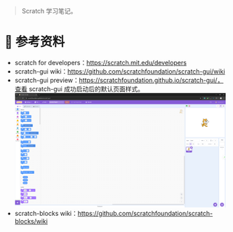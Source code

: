 > Scratch 学习笔记。

# 🔗 参考资料

- scratch for developers：https://scratch.mit.edu/developers
- scratch-gui wiki：https://github.com/scratchfoundation/scratch-gui/wiki
- scratch-gui preview：https://scratchfoundation.github.io/scratch-gui/，查看 scratch-gui  成功启动后的默认页面样式。
![](md-imgs/2024-09-20-14-18-49.png)
- scratch-blocks wiki：https://github.com/scratchfoundation/scratch-blocks/wiki